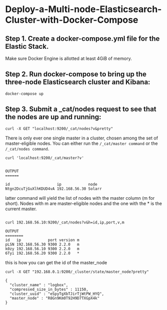 # Deploy-a-Multi-node-Elasticsearch-Cluster-with-Docker-Compose

## Step 1. Create a docker-compose.yml file for the Elastic Stack.

Make sure Docker Engine is allotted at least 4GiB of memory.

## Step 2. Run docker-compose to bring up the three-node Elasticsearch cluster and Kibana:

```
docker-compose up
```
## Step 3. Submit a _cat/nodes request to see that the nodes are up and running:

```
curl -X GET "localhost:9200/_cat/nodes?v&pretty"
```

There is only ever one single master in a cluster, chosen among the set of master-eligible nodes.
You can either run the ```/_cat/master command``` or the ```/_cat/nodes command```.

```
curl 'localhost:9200/_cat/master?v'


OUTPUT
======

id                     ip            node
Ntgn2DcuTjGuXlhKDUD4vA 192.168.56.30 Solarr

```

latter command will yield the list of nodes with the master column (m for short). Nodes with m are master-eligible nodes and the one with the * is the current master.

```

curl 192.168.56.10:9200/_cat/nodes?v&h=id,ip,port,v,m

OUTPUT
========
id   ip            port version m
pLSN 192.168.56.30 9300 2.2.0   m
k0zy 192.168.56.10 9300 2.2.0   m
6Tyi 192.168.56.20 9300 2.2.0   *

```


this is how you can get the id of the master_node

```
curl -X GET "192.168.0.1:9200/_cluster/state/master_node?pretty"

{
  "cluster_name" : "logbox",
  "compressed_size_in_bytes" : 11150,
  "cluster_uuid" : "eSpyTgXbTJirTjWtPW_HYQ",
  "master_node" : "R8Gn9Km0T92H9D7TXGpX4k"
}
```

